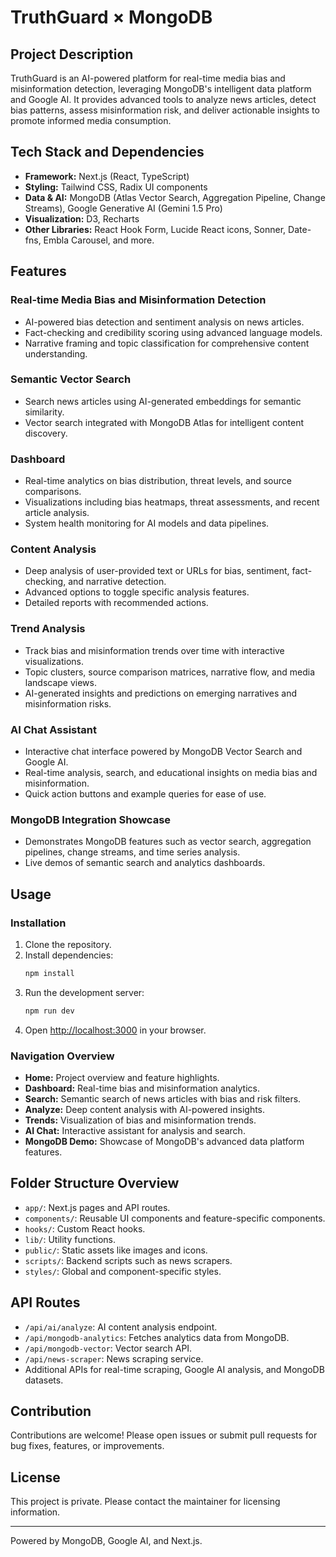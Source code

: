 # TruthGuard × MongoDB

## Project Description
TruthGuard is an AI-powered platform for real-time media bias and misinformation detection, leveraging MongoDB's intelligent data platform and Google AI. It provides advanced tools to analyze news articles, detect bias patterns, assess misinformation risk, and deliver actionable insights to promote informed media consumption.

## Tech Stack and Dependencies
- **Framework:** Next.js (React, TypeScript)
- **Styling:** Tailwind CSS, Radix UI components
- **Data & AI:** MongoDB (Atlas Vector Search, Aggregation Pipeline, Change Streams), Google Generative AI (Gemini 1.5 Pro)
- **Visualization:** D3, Recharts
- **Other Libraries:** React Hook Form, Lucide React icons, Sonner, Date-fns, Embla Carousel, and more.

## Features

### Real-time Media Bias and Misinformation Detection
- AI-powered bias detection and sentiment analysis on news articles.
- Fact-checking and credibility scoring using advanced language models.
- Narrative framing and topic classification for comprehensive content understanding.

### Semantic Vector Search
- Search news articles using AI-generated embeddings for semantic similarity.
- Vector search integrated with MongoDB Atlas for intelligent content discovery.

### Dashboard
- Real-time analytics on bias distribution, threat levels, and source comparisons.
- Visualizations including bias heatmaps, threat assessments, and recent article analysis.
- System health monitoring for AI models and data pipelines.

### Content Analysis
- Deep analysis of user-provided text or URLs for bias, sentiment, fact-checking, and narrative detection.
- Advanced options to toggle specific analysis features.
- Detailed reports with recommended actions.

### Trend Analysis
- Track bias and misinformation trends over time with interactive visualizations.
- Topic clusters, source comparison matrices, narrative flow, and media landscape views.
- AI-generated insights and predictions on emerging narratives and misinformation risks.

### AI Chat Assistant
- Interactive chat interface powered by MongoDB Vector Search and Google AI.
- Real-time analysis, search, and educational insights on media bias and misinformation.
- Quick action buttons and example queries for ease of use.

### MongoDB Integration Showcase
- Demonstrates MongoDB features such as vector search, aggregation pipelines, change streams, and time series analysis.
- Live demos of semantic search and analytics dashboards.

## Usage

### Installation
1. Clone the repository.
2. Install dependencies:
   ```bash
   npm install
   ```
3. Run the development server:
   ```bash
   npm run dev
   ```
4. Open [http://localhost:3000](http://localhost:3000) in your browser.

### Navigation Overview
- **Home:** Project overview and feature highlights.
- **Dashboard:** Real-time bias and misinformation analytics.
- **Search:** Semantic search of news articles with bias and risk filters.
- **Analyze:** Deep content analysis with AI-powered insights.
- **Trends:** Visualization of bias and misinformation trends.
- **AI Chat:** Interactive assistant for analysis and search.
- **MongoDB Demo:** Showcase of MongoDB's advanced data platform features.

## Folder Structure Overview
- `app/`: Next.js pages and API routes.
- `components/`: Reusable UI components and feature-specific components.
- `hooks/`: Custom React hooks.
- `lib/`: Utility functions.
- `public/`: Static assets like images and icons.
- `scripts/`: Backend scripts such as news scrapers.
- `styles/`: Global and component-specific styles.

## API Routes
- `/api/ai/analyze`: AI content analysis endpoint.
- `/api/mongodb-analytics`: Fetches analytics data from MongoDB.
- `/api/mongodb-vector`: Vector search API.
- `/api/news-scraper`: News scraping service.
- Additional APIs for real-time scraping, Google AI analysis, and MongoDB datasets.

## Contribution
Contributions are welcome! Please open issues or submit pull requests for bug fixes, features, or improvements.

## License
This project is private. Please contact the maintainer for licensing information.

---

Powered by MongoDB, Google AI, and Next.js.
